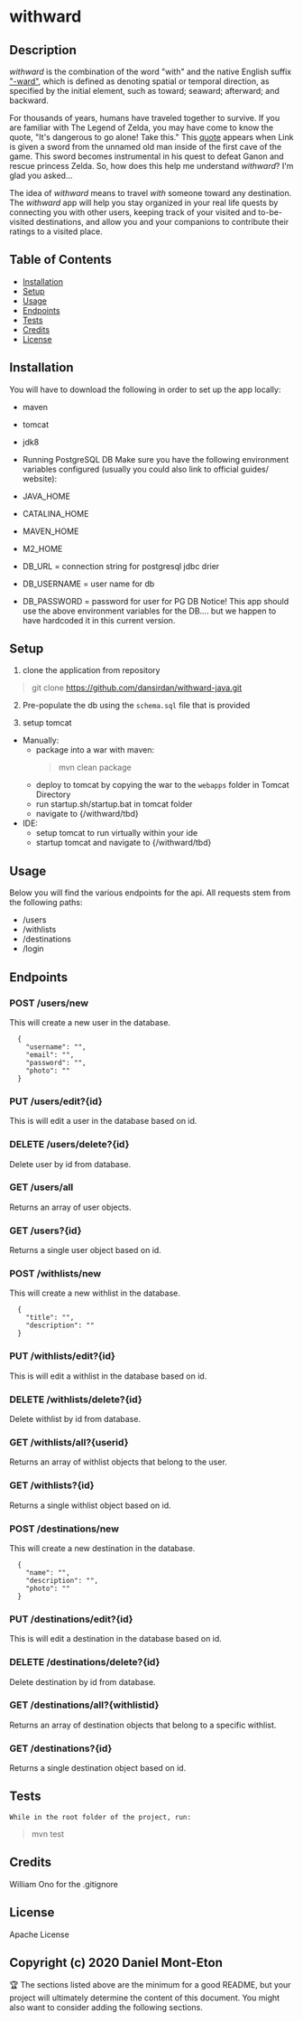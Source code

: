 # withward

## Description

_withward_ is the combination of the word "with" and the native English suffix ["-ward"](https://www.dictionary.com/browse/-ward), which is defined as denoting spatial or temporal direction, as specified by the initial element, such as toward; seaward; afterward; and backward.

For thousands of years, humans have traveled together to survive. If you are familiar with The Legend of Zelda, you may have come to know the quote, "It's dangerous to go alone! Take this." This [quote](https://en.wikipedia.org/wiki/It%27s_dangerous_to_go_alone!) appears when Link is given a sword from the unnamed old man inside of the first cave of the game. This sword becomes instrumental in his quest to defeat Ganon and rescue princess Zelda. So, how does this help me understand _withward_? I'm glad you asked...

The idea of _withward_ means to travel _with_ someone toward any destination. The _withward_ app will help you stay organized in your real life quests by connecting you with other users, keeping track of your visited and to-be-visited destinations, and allow you and your companions to contribute their ratings to a visited place.

## Table of Contents

- [Installation](#installation)
- [Setup](#setup)
- [Usage](#usage)
- [Endpoints](#endpoints)
- [Tests](#tests)
- [Credits](#credits)
- [License](#license)

## Installation

You will have to download the following in order to set up the app locally:

- maven
- tomcat
- jdk8
- Running PostgreSQL DB
  Make sure you have the following environment variables configured (usually you could also link to official guides/ website):

- JAVA_HOME
- CATALINA_HOME
- MAVEN_HOME
- M2_HOME
- DB_URL = connection string for postgresql jdbc drier
- DB_USERNAME = user name for db
- DB_PASSWORD = password for user for PG DB Notice! This app should use the above environment variables for the DB.... but we happen to have hardcoded it in this current version.

## Setup

1. clone the application from repository

> git clone https://github.com/dansirdan/withward-java.git

2. Pre-populate the db using the `schema.sql` file that is provided

1. setup tomcat

- Manually:
    - package into a war with maven:
        > mvn clean package
    - deploy to tomcat by copying the war to the `webapps` folder in Tomcat Directory
    - run startup.sh/startup.bat in tomcat folder
    - navigate to {/withward/tbd}
- IDE:
    - setup tomcat to run virtually within your ide
    - startup tomcat and navigate to {/withward/tbd}

## Usage

Below you will find the various endpoints for the api. All requests stem from the following paths:

- /users
- /withlists
- /destinations
- /login

## Endpoints

### POST /users/new
This will create a new user in the database.
```
  {
    "username": "",
    "email": "",
    "password": "",
    "photo": ""
  }
```

### PUT /users/edit?{id}
This is will edit a user in the database based on id.

### DELETE /users/delete?{id}
Delete user by id from database.

### GET /users/all
Returns an array of user objects.

### GET /users?{id}
Returns a single user object based on id.

### POST /withlists/new
This will create a new withlist in the database.
```
  {
	"title": "",
	"description": ""
  }
```

### PUT /withlists/edit?{id}
This is will edit a withlist in the database based on id.

### DELETE /withlists/delete?{id}
Delete withlist by id from database.

### GET /withlists/all?{userid}
Returns an array of withlist objects that belong to the user.

### GET /withlists?{id}
Returns a single withlist object based on id.


### POST /destinations/new
This will create a new destination in the database.
```
  {
	"name": "",
	"description": "",
	"photo": ""
  }
```

### PUT /destinations/edit?{id}
This is will edit a destination in the database based on id.

### DELETE /destinations/delete?{id}
Delete destination by id from database.

### GET /destinations/all?{withlistid}
Returns an array of destination objects that belong to a specific withlist.

### GET /destinations?{id}
Returns a single destination object based on id.

## Tests

```
While in the root folder of the project, run:
```
> mvn test

## Credits

William Ono for the .gitignore

## License

Apache License

## Copyright (c) 2020 Daniel Mont-Eton

🏆 The sections listed above are the minimum for a good README, but your project will ultimately determine the content of this document. You might also want to consider adding the following sections.
